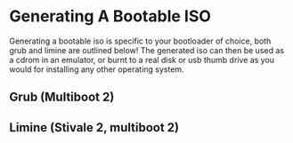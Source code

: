 # Generating A Bootable ISO
Generating a bootable iso is specific to your bootloader of choice, both grub and limine are outlined below!
The generated iso can then be used as a cdrom in an emulator, or burnt to a real disk or usb thumb drive as you would for installing any other operating system.

## Grub (Multiboot 2)

## Limine (Stivale 2, multiboot 2)
